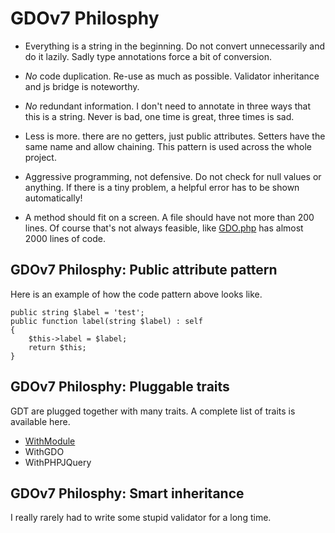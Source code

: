 # GDOv7 Philosphy

 - Everything is a string in the beginning. Do not convert unnecessarily and do it lazily. Sadly type annotations force a bit of conversion.

 - *No* code duplication. Re-use as much as possible. Validator inheritance and js bridge is noteworthy.
 
 - *No* redundant information. I don't need to annotate in three ways that this is a string. Never is bad, one time is great, three times is sad.

 - Less is more. there are no getters, just public attributes. Setters have the same name and allow chaining. This pattern is used across the whole project.
 
 - Aggressive programming, not defensive. Do not check for null values or anything. If there is a tiny problem, a helpful error has to be shown automatically!
 
 - A method should fit on a screen. A file should have not more than 200 lines. Of course that's not always feasible, like [GDO.php](../GDO/Core/GDO.php) has almost 2000 lines of code.
 
 
## GDOv7 Philosphy: Public attribute pattern

Here is an example of how the code pattern above looks like.

    public string $label = 'test';
    public function label(string $label) : self
    {
        $this->label = $label;
        return $this;
    }


## GDOv7 Philosphy: Pluggable traits

GDT are plugged together with many traits.
A complete list of traits is available here.

 - [WithModule](../)
 - WithGDO
 - WithPHPJQuery
 
 
## GDOv7 Philosphy: Smart inheritance

I really rarely had to write some stupid validator for a long time.

